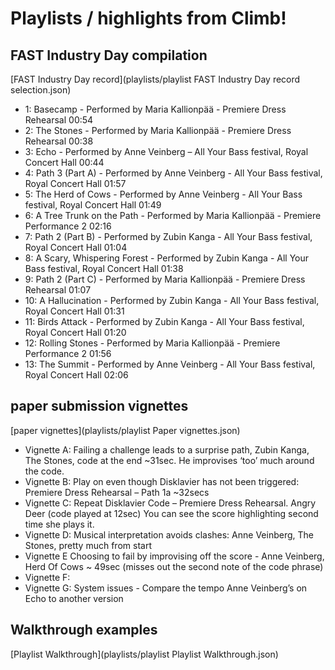 # Playlists / highlights from Climb!

## FAST Industry Day compilation

[FAST Industry Day record](playlists/playlist FAST Industry Day record selection.json)

- 1: Basecamp - Performed by Maria Kallionpää - Premiere Dress Rehearsal                                                        00:54 
- 2: The Stones - Performed by Maria Kallionpää - Premiere Dress Rehearsal                                                      00:38 
- 3: Echo - Performed by Anne Veinberg – All Your Bass festival, Royal Concert Hall                                       00:44 
- 4: Path 3 (Part A) - Performed by Anne Veinberg - All Your Bass festival, Royal Concert Hall                      01:57 
- 5: The Herd of Cows - Performed by Anne Veinberg - All Your Bass festival, Royal Concert Hall                01:49 
- 6: A Tree Trunk on the Path - Performed by Maria Kallionpää - Premiere Performance 2                                02:16 
- 7: Path 2 (Part B) - Performed by Zubin Kanga - All Your Bass festival, Royal Concert Hall                         01:04 
- 8: A Scary, Whispering Forest - Performed by Zubin Kanga - All Your Bass festival, Royal Concert Hall    01:38 
- 9: Path 2 (Part C) - Performed by Maria Kallionpää - Premiere Dress Rehearsal                                            01:07 
- 10: A Hallucination - Performed by Zubin Kanga - All Your Bass festival, Royal Concert Hall                       01:31 
- 11: Birds Attack - Performed by Zubin Kanga - All Your Bass festival, Royal Concert Hall                            01:20 
- 12: Rolling Stones - Performed by Maria Kallionpää - Premiere Performance 2                                                 01:56 
- 13: The Summit - Performed by Anne Veinberg - All Your Bass festival, Royal Concert Hall                       02:06 

## paper submission vignettes

[paper vignettes](playlists/playlist Paper vignettes.json)

- Vignette A: Failing a challenge leads to a surprise path, Zubin Kanga, The Stones, code at the end ~31sec. He improvises ‘too’ much around the code.
- Vignette B: Play on even though Disklavier has not been triggered: Premiere Dress Rehearsal – Path 1a ~32secs 
- Vignette C: Repeat Disklavier Code – Premiere Dress Rehearsal. Angry Deer (code played at 12sec) You can see the score highlighting second time she plays it. 
- Vignette D: Musical interpretation avoids clashes: Anne Veinberg, The Stones, pretty much from start
- Vignette E Choosing to fail by improvising off the score - Anne Veinberg, Herd Of Cows ~ 49sec (misses out the second note of the code phrase)
- Vignette F: 
- Vignette G: System issues - Compare the tempo Anne Veinberg’s on Echo to another version

## Walkthrough examples

[Playlist Walkthrough](playlists/playlist Playlist Walkthrough.json)
